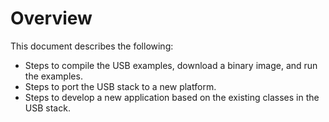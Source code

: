 # Overview

This document describes the following:

-   Steps to compile the USB examples, download a binary image, and run the examples.
-   Steps to port the USB stack to a new platform.
-   Steps to develop a new application based on the existing classes in the USB stack.

